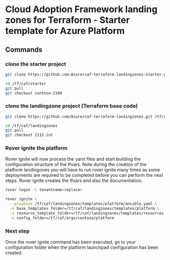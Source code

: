 # Cloud Adoption Framework landing zones for Terraform - Starter template for Azure Platform


## Commands

### clone the starter project
```bash
git clone https://github.com:Azure/caf-terraform-landingzones-starter.git /tf/caf/starter

cd /tf/caf/starter
git pull
git checkout contoso-2109


```

### clone the landingzone project (Terraform base code)
```bash
git clone https://github.com/Azure/caf-terraform-landingzones.git /tf/caf/landingzones

cd /tf/caf/landingzones
git pull
git checkout 2112.int


```

### Rover ignite the platform
Rover ignite will now process the yaml files and start building the configuration structure of the tfvars. Note during the creation of the platform landingones you will have to run rover ignite many times as some deployments are required to be completed before you can perform the next steps.
Rover ignite creates the tfvars and also the documentation.

```bash
rover login -t tenantname<replace>

rover ignite \
  --playbook /tf/caf/landingzones/templates/platform/ansible.yaml \
  -e base_templates_folder=/tf/caf/landingzones/templates/platform \
  -e resource_template_folder=/tf/caf/landingzones/templates/resources \
  -e config_folder=/tf/caf/orgs/contoso/platform

```

### Next step

Once the rover ignite command has been executed, go to your configuration folder when the platform launchpad configuration has been created.